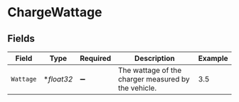 # ChargeWattage


## Fields

| Field                                               | Type                                                | Required                                            | Description                                         | Example                                             |
| --------------------------------------------------- | --------------------------------------------------- | --------------------------------------------------- | --------------------------------------------------- | --------------------------------------------------- |
| `Wattage`                                           | **float32*                                          | :heavy_minus_sign:                                  | The wattage of the charger measured by the vehicle. | 3.5                                                 |